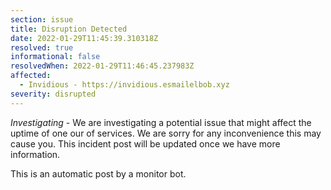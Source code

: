 ```yaml
---
section: issue
title: Disruption Detected
date: 2022-01-29T11:45:39.310318Z
resolved: true
informational: false
resolvedWhen: 2022-01-29T11:46:45.237983Z
affected:
  - Invidious - https://invidious.esmailelbob.xyz
severity: disrupted
---
```

*Investigating* - We are investigating a potential issue that might affect the uptime of one our of services. We are sorry for any inconvenience this may cause you. This incident post will be updated once we have more information.

This is an automatic post by a monitor bot.
        
